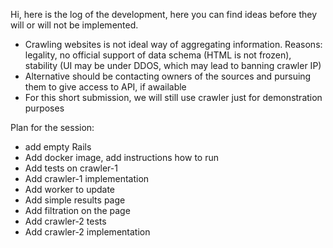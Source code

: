 Hi, here is the log of the development, here you can find ideas before they will or will not be implemented.

 - Crawling websites is not ideal way of aggregating information. Reasons: legality, no official support of data schema (HTML is not frozen), stability (UI may be under DDOS, which may lead to banning crawler IP)
 - Alternative should be contacting owners of the sources and pursuing them to give access to API, if awailable
 - For this short submission, we will still use crawler just for demonstration purposes


Plan for the session:
 - add empty Rails
 - Add docker image, add instructions how to run
 - Add tests on crawler-1
 - Add crawler-1 implementation
 - Add worker to update
 - Add simple results page
 - Add filtration on the page
 - Add crawler-2 tests
 - Add crawler-2 implementation

